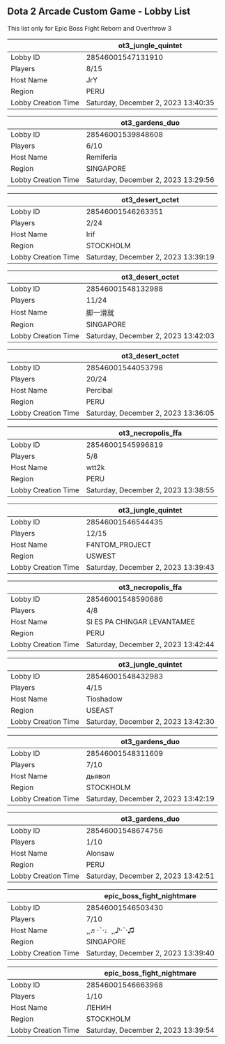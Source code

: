 ## Dota 2 Arcade Custom Game - Lobby List

This list only for Epic Boss Fight Reborn and Overthrow 3

|  | ot3_jungle_quintet |
| ------ | ------ |
| Lobby ID | 28546001547131910 |
| Players | 8/15 |
| Host Name | JrY |
| Region | PERU |
| Lobby Creation Time | Saturday, December 2, 2023 13:40:35 |


|  | ot3_gardens_duo |
| ------ | ------ |
| Lobby ID | 28546001539848608 |
| Players | 6/10 |
| Host Name | Remiferia |
| Region | SINGAPORE |
| Lobby Creation Time | Saturday, December 2, 2023 13:29:56 |


|  | ot3_desert_octet |
| ------ | ------ |
| Lobby ID | 28546001546263351 |
| Players | 2/24 |
| Host Name | Irif |
| Region | STOCKHOLM |
| Lobby Creation Time | Saturday, December 2, 2023 13:39:19 |


|  | ot3_desert_octet |
| ------ | ------ |
| Lobby ID | 28546001548132988 |
| Players | 11/24 |
| Host Name | 脚一滑就 |
| Region | SINGAPORE |
| Lobby Creation Time | Saturday, December 2, 2023 13:42:03 |


|  | ot3_desert_octet |
| ------ | ------ |
| Lobby ID | 28546001544053798 |
| Players | 20/24 |
| Host Name | Percibal |
| Region | PERU |
| Lobby Creation Time | Saturday, December 2, 2023 13:36:05 |


|  | ot3_necropolis_ffa |
| ------ | ------ |
| Lobby ID | 28546001545996819 |
| Players | 5/8 |
| Host Name | wtt2k |
| Region | PERU |
| Lobby Creation Time | Saturday, December 2, 2023 13:38:55 |


|  | ot3_jungle_quintet |
| ------ | ------ |
| Lobby ID | 28546001546544435 |
| Players | 12/15 |
| Host Name | F4NTOM_PROJECT |
| Region | USWEST |
| Lobby Creation Time | Saturday, December 2, 2023 13:39:43 |


|  | ot3_necropolis_ffa |
| ------ | ------ |
| Lobby ID | 28546001548590686 |
| Players | 4/8 |
| Host Name | SI ES PA CHINGAR LEVANTAMEE |
| Region | PERU |
| Lobby Creation Time | Saturday, December 2, 2023 13:42:44 |


|  | ot3_jungle_quintet |
| ------ | ------ |
| Lobby ID | 28546001548432983 |
| Players | 4/15 |
| Host Name | Tioshadow |
| Region | USEAST |
| Lobby Creation Time | Saturday, December 2, 2023 13:42:30 |


|  | ot3_gardens_duo |
| ------ | ------ |
| Lobby ID | 28546001548311609 |
| Players | 7/10 |
| Host Name | дьявол |
| Region | STOCKHOLM |
| Lobby Creation Time | Saturday, December 2, 2023 13:42:19 |


|  | ot3_gardens_duo |
| ------ | ------ |
| Lobby ID | 28546001548674756 |
| Players | 1/10 |
| Host Name | Alonsaw |
| Region | PERU |
| Lobby Creation Time | Saturday, December 2, 2023 13:42:51 |


|  | epic_boss_fight_nightmare |
| ------ | ------ |
| Lobby ID | 28546001546503430 |
| Players | 7/10 |
| Host Name | ¸¸♬·¯·♩¸¸♪·¯·♫ |
| Region | SINGAPORE |
| Lobby Creation Time | Saturday, December 2, 2023 13:39:40 |


|  | epic_boss_fight_nightmare |
| ------ | ------ |
| Lobby ID | 28546001546663968 |
| Players | 1/10 |
| Host Name | ЛЕНИН |
| Region | STOCKHOLM |
| Lobby Creation Time | Saturday, December 2, 2023 13:39:54 |


